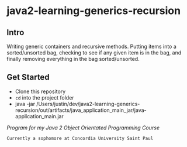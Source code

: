 # java2-learning-generics-recursion

## Intro
Writing generic containers and recursive methods. 
Putting items into a sorted/unsorted bag, 
checking to see if any given item is in the bag, 
and finally removing everything in the bag sorted/unsorted.

## Get Started
* Clone this repository
* `cd` into the project folder
* java -jar /Users/justin/dev/java2-learning-generics-recursion/out/artifacts/java_application_main_jar/java-application_main.jar

*Program for my Java 2 Object Orientated Programming Course*

```
Currently a sophomore at Concordia University Saint Paul
```
